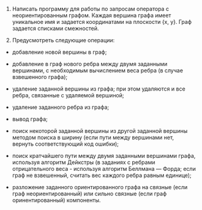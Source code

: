 1. Написать программу для работы  по запросам оператора с неориентированным графом. Каждая вершина графа имеет уникальное имя и задается координатами на плоскости {x, y}. Граф задается списками смежностей.

2. Предусмотреть следующие операции:

- добавление новой вершины в граф;

- добавление в граф нового ребра между двумя заданными вершинами, с необходимым вычислением веса ребра (в случае взвешенного графа);

- удаление заданной вершины из графа; при этом удаляются и все ребра, связанные с удаляемой вершиной;

- удаление заданного ребра из графа;

- вывод графа;

- поиск некоторой заданной вершины из другой заданной вершины методом поиска в ширину (если пути между вершинами нет, вернуть соответствующий код ошибки);

- поиск кратчайшего пути между двумя заданными вершинами графа, используя алгоритм Дейкстры (в заданиях с ребрами отрицательного веса - используя алгоритм Беллмана — Форда; если граф не взвешенный, считать вес каждого ребра равным единице);

- разложение заданного ориентированного графа на связные (если граф неориентированный) или сильно связные (если граф оринентированный) компоненты.
